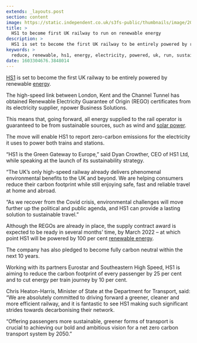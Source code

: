 ```yaml
--- 
extends: _layouts.post 
section: content 
image: https://static.independent.co.uk/s3fs-public/thumbnails/image/2013/01/24/21/50-channel-tunnel-gt.jpg 
title: > 
  HS1 to become first UK railway to run on renewable energy 
description: > 
  HS1 is set to become the first UK railway to be entirely powered by renewable energy.The high-speed link between London, Kent and the Channel Tunnel has obtained Renewable Electricity Guarantee of Origin (REGO) certificates from its electricity supplier, npower Business Solutions.The move will enable HS1 to report zero-carbon emissions for the electricity it uses to power both trains and stations.“HS1 is the Green Gateway to Europe,” said Dyan Crowther, CEO of HS1 Ltd, while speaking at the launch of its sustainability strategy.“The UK’s only high-speed railway already delivers phenomenal environmental benefits to the UK and beyond. 
keywords: > 
  reduce, renewable, hs1, energy, electricity, powered, uk, run, sustainable, carbon, railway, highspeed 
date: 1603304676.3848014 
--- 
```

<div><p class="sc-pHJJA iocNwz above-article-prompt-donations"></p><p><a href="/topic/hs1">HS1</a> is set to become the first UK railway to be entirely powered by renewable <a href="/topic/energy">energy</a>.</p><p>The high-speed link between London, Kent and the Channel Tunnel has obtained Renewable Electricity Guarantee of Origin (REGO) certificates from its electricity supplier, npower Business Solutions.
</p><p>This means that, going forward, all energy supplied to the rail operator is guaranteed to be from sustainable sources, such as wind and <a href="/topic/solar-power">solar power</a>. &#160;</p><p></p><p id="article-im-prompt"></p><p>The move will enable HS1 to report zero-carbon emissions for the electricity it uses to power both trains and stations.
</p><p></p><p>&#8220;HS1 is the Green Gateway to Europe,&#8221; said Dyan Crowther, CEO of HS1 Ltd, while speaking at the launch of its sustainability strategy. &#160;</p><p>&#8220;The UK&#8217;s only high-speed railway already delivers phenomenal environmental benefits to the UK and beyond. We are helping consumers reduce their carbon footprint while still enjoying safe, fast and reliable travel at home and abroad.
</p><p></p><p>&#8220;As we recover from the Covid crisis, environmental challenges will move further up the political and public agenda, and HS1 can provide a lasting solution to sustainable travel.&#8221;
</p><p>Although the REGOs are already in place, the supply contract award is expected to be ready in several months&#8217; time, by March 2022 &#8211; at which point HS1 will be powered by 100 per cent <a href="/topic/renewable-energy">renewable energy</a>. &#160;</p><p id="taboola-carousel-thumbnails"></p><p>The company has also pledged to become fully carbon neutral within the next 10 years.
</p><p>Working with its partners Eurostar and Southeastern High Speed, HS1 is aiming to reduce the carbon footprint of every passenger by 25 per cent and to cut energy per train journey by 10 per cent.
</p><p>Chris Heaton-Harris, Minister of State at the Department for Transport, said: &#8220;We are absolutely committed to driving forward a greener, cleaner and more efficient railway, and it is fantastic to see HS1 making such significant strides towards decarbonising their network.
</p><p> &#8220;Offering passengers more sustainable, greener forms of transport is crucial to achieving our bold and ambitious vision for a net zero carbon transport system by 2050.&#8221;
</p><p class="sc-ptCms fzKffT"></p></div>